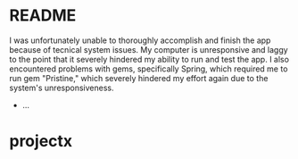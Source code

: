 # README

I was unfortunately unable to thoroughly accomplish and finish the app because of tecnical system issues. My computer is unresponsive and laggy to the point that it severely hindered my ability to run and test the app. I also encountered problems with gems, specifically Spring, which required me to run gem "Pristine," which severely hindered my effort again due to the system's unresponsiveness.

* ...
# projectx
